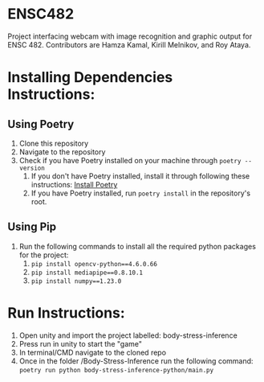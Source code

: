 # ENSC482
Project interfacing webcam with image recognition and graphic output for ENSC 482. Contributors are Hamza Kamal, Kirill Melnikov, and Roy Ataya.


# Installing Dependencies Instructions:
## Using Poetry
1. Clone this repository
2. Navigate to the repository
3. Check if you have Poetry installed on your machine through `poetry --version`
   1. If you don't have Poetry installed, install it through following these instructions: [Install Poetry](https://python-poetry.org/docs/#installation)
   2. If you have Poetry installed, run `poetry install` in the repository's root.

## Using Pip
1. Run the following commands to install all the required python packages for the project:
   1. `pip install opencv-python==4.6.0.66`
   2. `pip install mediapipe==0.8.10.1`
   3. `pip install numpy==1.23.0`

# Run Instructions:
1. Open unity and import the project labelled: body-stress-inference
2. Press run in unity to start the "game"
3. In terminal/CMD navigate to the cloned repo
4. Once in the folder /Body-Stress-Inference run the following command: `poetry run python body-stress-inference-python/main.py`
